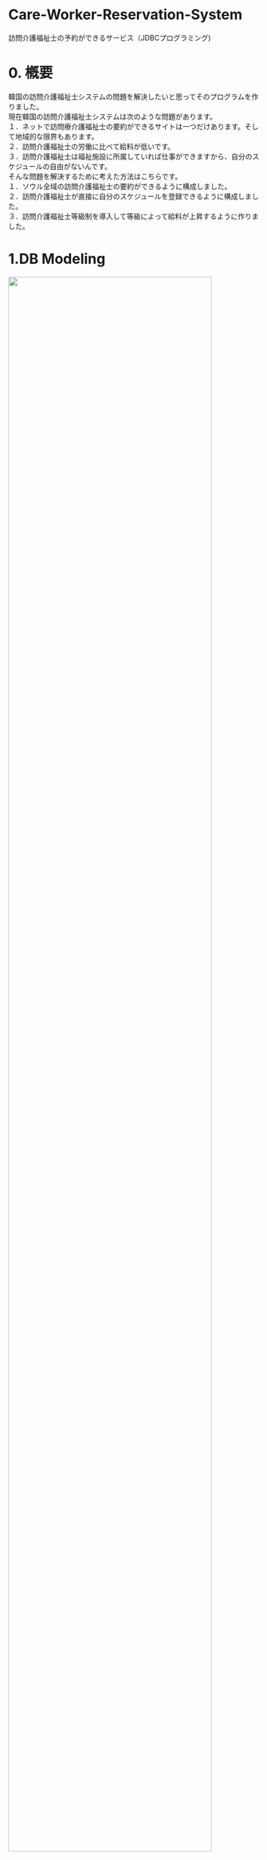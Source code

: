 # Care-Worker-Reservation-System
訪問介護福祉士の予約ができるサービス（JDBCプログラミング)

<h1>0. 槪要</h1>
韓国の訪問介護福祉士システムの問題を解決したいと思ってそのプログラムを作りました。</br>
現在韓国の訪問介護福祉士システムは次のような問題があります。</br>
１．ネットで訪問療介護福祉士の要約ができるサイトは一つだけあります。そして地域的な限界もあります。</br>
２．訪問介護福祉士の労働に比べて給料が低いです。</br>
３．訪問介護福祉士は福祉施設に所属していれば仕事ができますから、自分のスケジュールの自由がないんです。</br>
そんな問題を解決するために考えた方法はこちらです。</br>
１．ソウル全域の訪問介護福祉士の要約ができるように構成しました。</br>
２．訪問介護福祉士が直接に自分のスケジュールを登録できるように構成しました。</br>
３．訪問介護福祉士等級制を導入して等級によって給料が上昇するように作りました。</br>

<h1>1.DB Modeling</h1>
<img src="https://user-images.githubusercontent.com/38282886/65164642-429c9700-da78-11e9-9464-941b125d538c.png" width="90%"></img>

<h1>2.使用技術</h1>
Java, JDBC, Oracle DB

<h1>3.開発期間、全参加人数</h1>
4日(2019.06.04~2019.06.07)、2人

<h1>4.担当した部分</h1>
1. アイデア提案、資料調査</br>
２．DB Modeling</br>
３．view（UI）設計、コーディング</br>
